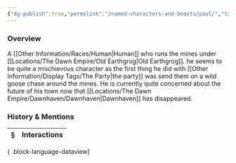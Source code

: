 ```yaml
---
{"dg-publish":true,"permalink":"/named-characters-and-beasts/paul/","tags":["NPC"],"updated":"2025-07-05T18:23:14.577+01:00"}
---
```


### Overview
A [[Other Information/Races/Human\|Human]] who runs the mines under [[Locations/The Dawn Empire/Old Earthgrog\|Old Earthgrog]]. he seems to be quite a mischievous character as the first thing he did with [[Other Information/Display Tags/The Party\|the party]] was send them on a wild goose chase around the mines. He is currently quite concerned about the future of his town now that [[Locations/The Dawn Empire/Dawnhaven/Dawnhaven\|Dawnhaven]] has disappeared. 

### History & Mentions
| § | Interactions |
| - | ------------ |

{ .block-language-dataview}
